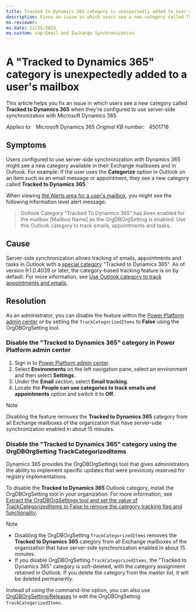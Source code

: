 ```yaml
---
title: Tracked to Dynamics 365 category is unexpectedly added to user's mailbox
description: Fixes an issue in which users see a new category called Tracked to Dynamics 365 when they're configured to use server-side synchronization with Microsoft Dynamics 365.
ms.reviewer: 
ms.date: 11/25/2024
ms.custom: sap:Email and Exchange Synchronization
---
```

# A "Tracked to Dynamics 365" category is unexpectedly added to a user's mailbox

This article helps you fix an issue in which users see a new category called **Tracked to Dynamics 365** when they're configured to use server-side synchronization with Microsoft Dynamics 365.

_Applies to:_ &nbsp; Microsoft Dynamics 365
_Original KB number:_ &nbsp; 4501716

## Symptoms

Users configured to use server-side synchronization with Dynamics 365 might see a new category available in their Exchange mailboxes and in Outlook. For example: If the user uses the **Categorize** option in Outlook on an item such as an email message or appointment, they see a new category called **Tracked to Dynamics 365**.

When viewing [the Alerts area for a user's mailbox](/exchange/monitoring/mail-flow-insights/alert-policy-and-its-configuration#viewread-alert-policy), you might see the following information level alert message:

> Outlook Category "Tracked To Dynamics 365" has been enabled for the mailbox [Mailbox Name] as the OrgDBOrgSetting is enabled. Use this Outlook category to track emails, appointments and tasks.

## Cause

Server-side synchronization allows tracking of emails, appointments and tasks in Outlook with a [special category](https://support.microsoft.com/office/set-categories-flags-or-reminders-a894348d-b308-4185-840f-aff63063d076) "Tracked to Dynamics 365". As of version 9.1.0.4039 or later, the category-based tracking feature is on by default. For more information, see [Use Outlook category to track appointments and emails](/power-platform/admin/use-outlook-category-track-appointments-emails).

## Resolution

As an administrator, you can disable the feature within the [Power Platform admin center](https://admin.powerplatform.microsoft.com) or by setting the `TrackCategorizedItems` to **False** using the OrgDBOrgSetting tool.

### Disable the "Tracked to Dynamics 365" category in Power Platform admin center

1. Sign in to [Power Platform admin center](https://admin.powerplatform.microsoft.com/).
2. Select **Environments** on the left navigation pane, select an environment and then select **Settings**.
3. Under the **Email** section, select **Email tracking**.
4. Locate the **People can use categories to track emails and appointments** option and switch it to **Off**.

> [!NOTE]
> Disabling the feature removes the **Tracked to Dynamics 365** category from all Exchange mailboxes of the organization that have server-side synchronization enabled in about 15 minutes.

### Disable the "Tracked to Dynamics 365" category using the OrgDBOrgSetting TrackCategorizedItems

Dynamics 365 provides the OrgDBOrgSettings tool that gives administrators the ability to implement specific updates that were previously reserved for registry implementations.

To disable the **Tracked to Dynamics 365** Outlook category, install the OrgDBOrgSetting tool in your organization. For more information, see [Extract the OrgDBOrgSettings tool and set the value of TrackCategorizedItems to False to remove the category tracking flag and functionality](https://support.microsoft.com/help/2691237/orgdborgsettings-tool-for-microsoft-dynamics-crm).

> [!NOTE]
>
> - Disabling the OrgDBOrgSetting `TrackCategorizedItems` removes the **Tracked to Dynamics 365** category from all Exchange mailboxes of the organization that have server-side synchronization enabled in about 15 minutes.
> - If you disable OrgDBOrgSetting `TrackCategorizedItems`, the "Tracked to Dynamics 365" category is soft-deleted, with the category assignment retained in Outlook. If you delete the category from the master list, it will be deleted permanently.

Instead of using the command-line option, you can also use [OrgDBOrgSetting/Releases](https://github.com/seanmcne/OrgDbOrgSettings/releases/) to edit the OrgDBOrgSetting `TrackCategorizedItems`.
